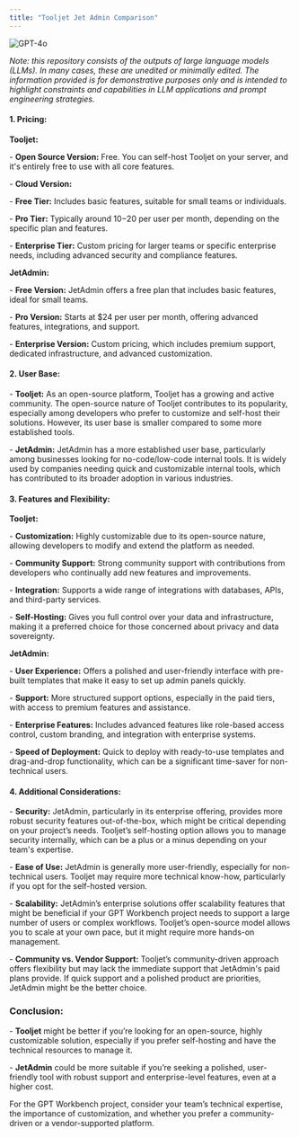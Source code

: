 ```yaml
---
title: "Tooljet Jet Admin Comparison"
---
```

![GPT-4o](https://img.shields.io/badge/GPT--4o-3333FF?style=for-the-badge&logo=openai&logoColor=white)



*Note: this repository consists of the outputs of large language models (LLMs). In many cases, these are unedited or minimally edited. The information provided is for demonstrative purposes only and is intended to highlight constraints and capabilities in LLM applications and prompt engineering strategies.*



#### **1\. Pricing:**

**Tooljet:**

\- **Open Source Version:** Free. You can self-host Tooljet on your server, and it's entirely free to use with all core features.

\- **Cloud Version:**

\- **Free Tier:** Includes basic features, suitable for small teams or individuals.

\- **Pro Tier:** Typically around $10-$20 per user per month, depending on the specific plan and features.

\- **Enterprise Tier:** Custom pricing for larger teams or specific enterprise needs, including advanced security and compliance features.

**JetAdmin:**

\- **Free Version:** JetAdmin offers a free plan that includes basic features, ideal for small teams.

\- **Pro Version:** Starts at $24 per user per month, offering advanced features, integrations, and support.

\- **Enterprise Version:** Custom pricing, which includes premium support, dedicated infrastructure, and advanced customization.

#### **2\. User Base:**

\- **Tooljet:** As an open-source platform, Tooljet has a growing and active community. The open-source nature of Tooljet contributes to its popularity, especially among developers who prefer to customize and self-host their solutions. However, its user base is smaller compared to some more established tools.

\- **JetAdmin:** JetAdmin has a more established user base, particularly among businesses looking for no-code/low-code internal tools. It is widely used by companies needing quick and customizable internal tools, which has contributed to its broader adoption in various industries.

#### **3\. Features and Flexibility:**

**Tooljet:**

\- **Customization:** Highly customizable due to its open-source nature, allowing developers to modify and extend the platform as needed.

\- **Community Support:** Strong community support with contributions from developers who continually add new features and improvements.

\- **Integration:** Supports a wide range of integrations with databases, APIs, and third-party services.

\- **Self-Hosting:** Gives you full control over your data and infrastructure, making it a preferred choice for those concerned about privacy and data sovereignty.

**JetAdmin:**

\- **User Experience:** Offers a polished and user-friendly interface with pre-built templates that make it easy to set up admin panels quickly.

\- **Support:** More structured support options, especially in the paid tiers, with access to premium features and assistance.

\- **Enterprise Features:** Includes advanced features like role-based access control, custom branding, and integration with enterprise systems.

\- **Speed of Deployment:** Quick to deploy with ready-to-use templates and drag-and-drop functionality, which can be a significant time-saver for non-technical users.

#### **4\. Additional Considerations:**

\- **Security:** JetAdmin, particularly in its enterprise offering, provides more robust security features out-of-the-box, which might be critical depending on your project’s needs. Tooljet’s self-hosting option allows you to manage security internally, which can be a plus or a minus depending on your team's expertise.

\- **Ease of Use:** JetAdmin is generally more user-friendly, especially for non-technical users. Tooljet may require more technical know-how, particularly if you opt for the self-hosted version.

\- **Scalability:** JetAdmin’s enterprise solutions offer scalability features that might be beneficial if your GPT Workbench project needs to support a large number of users or complex workflows. Tooljet’s open-source model allows you to scale at your own pace, but it might require more hands-on management.

\- **Community vs. Vendor Support:** Tooljet’s community-driven approach offers flexibility but may lack the immediate support that JetAdmin's paid plans provide. If quick support and a polished product are priorities, JetAdmin might be the better choice.

### **Conclusion:**

\- **Tooljet** might be better if you’re looking for an open-source, highly customizable solution, especially if you prefer self-hosting and have the technical resources to manage it.

\- **JetAdmin** could be more suitable if you’re seeking a polished, user-friendly tool with robust support and enterprise-level features, even at a higher cost.

For the GPT Workbench project, consider your team’s technical expertise, the importance of customization, and whether you prefer a community-driven or a vendor-supported platform.